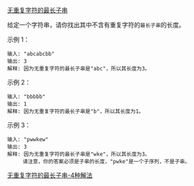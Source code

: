 [无重复字符的最长子串](https://leetcode-cn.com/problems/longest-substring-without-repeating-characters/)

给定一个字符串，请你找出其中不含有重复字符的`最长子串`的长度。

示例 1：

```
输入: "abcabcbb"
输出: 3 
解释: 因为无重复字符的最长子串是"abc"，所以其长度为3。
```

示例 2：

```
输入: "bbbbb"
输出: 1
解释: 因为无重复字符的最长子串是"b"，所以其长度为1。
```

示例 3：

```
输入: "pwwkew"
输出: 3
解释: 因为无重复字符的最长子串是"wke"，所以其长度为3。
     请注意，你的答案必须是子串的长度，"pwke"是一个子序列，不是子串。
```

[无重复字符的最长子串-4种解法](https://leetcode-cn.com/problems/longest-substring-without-repeating-characters/solution/wu-zhong-fu-zi-fu-de-zui-chang-zi-chuan-4chong-jie/)